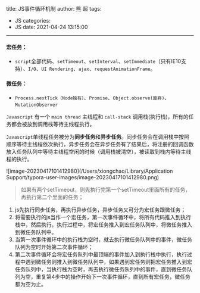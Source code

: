 title: JS事件循环机制
author: 熊 超
tags:
  - JS
categories:
  - JS
date: 2021-04-24 13:15:00
---
<!--more-->

#### 宏任务：

- `script`全部代码、`setTimeout`、`setInterval`、`setImmediate`（只有IE10支持）、`I/O`、`UI Rendering`、`ajax`、`requestAnimationFrame`。

#### 微任务：

- `Process.nextTick（Node独有）`、`Promise`、`Object.observe(废弃)`、`MutationObserver`



`Javascript` 有一个 `main thread` 主线程和 `call-stack` 调用栈(执行栈)，所有的任务都会被放到调用栈等待主线程执行。

`Javascript`单线程任务被分为**同步任务**和**异步任务**。同步任务会在调用栈中按照顺序等待主线程依次执行，异步任务会在异步任务有了结果后，将注册的回调函数放入任务队列中等待主线程空闲的时候（调用栈被清空），被读取到栈内等待主线程的执行。



![image-20230417101412980](/Users/xiongchao/Library/Application Support/typora-user-images/image-20230417101412980.png)



> 如果有两个setTimeout，则先执行完第一个setTimeout里面所有的任务，再执行第二个里面的任务；

1. js先执行同步任务，再执行异步任务，异步任务又可分为宏任务跟微任务；
2. 将需要执行的js当作一个宏任务，第一次事件循环中，将所有代码推入到执行栈中，然后执行，执行过程中，将宏任务推入到宏任务队列中，将微任务推入到微任务队列中。
3. 当第一次事件循环中的执行栈为空时，就去执行微任务队列中的事件，微任务队列为空时开始第二次事件循环；
4. 第二次事件循环会将宏任务队列中最顶端的事件加入到执行栈中执行，执行过程中遇到微任务则推入到微任务队列中，如果遇到宏任务则把宏任务推入到宏任务队列中，当执行栈为空时，再去执行微任务队列中的事件，直到微任务队列为空，重复第4步中的操作开始下一次事件循环，直到所有宏任务，微任务都为空为止。





